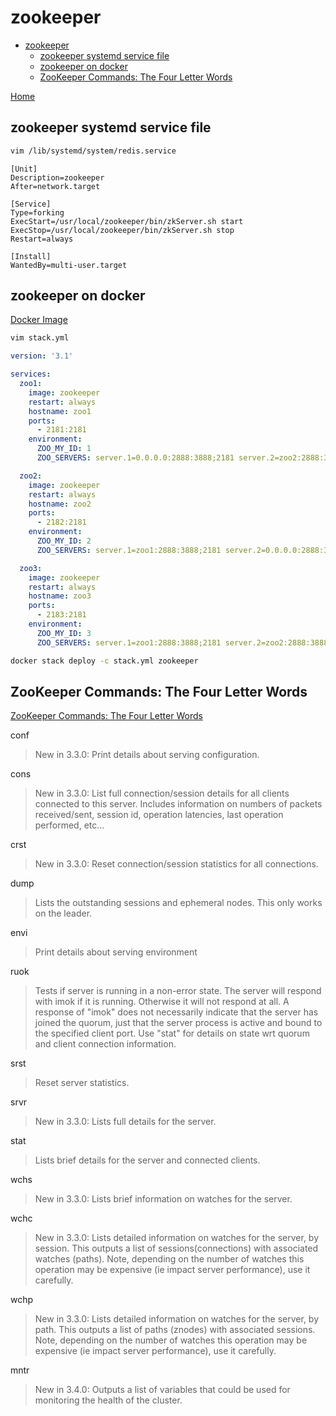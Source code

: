 # zookeeper

- [zookeeper](#zookeeper)
  - [zookeeper systemd service file](#zookeeper-systemd-service-file)
  - [zookeeper on docker](#zookeeper-on-docker)
  - [ZooKeeper Commands: The Four Letter Words](#zookeeper-commands-the-four-letter-words)

[Home](http://zookeeper.apache.org/)

## zookeeper systemd service file

```bash
vim /lib/systemd/system/redis.service
```

```systemd
[Unit]
Description=zookeeper
After=network.target

[Service]
Type=forking
ExecStart=/usr/local/zookeeper/bin/zkServer.sh start
ExecStop=/usr/local/zookeeper/bin/zkServer.sh stop
Restart=always

[Install]
WantedBy=multi-user.target
```

## zookeeper on docker

[Docker Image](https://hub.docker.com/_/zookeeper)

``` bash
vim stack.yml
```

``` yml
version: '3.1'

services:
  zoo1:
    image: zookeeper
    restart: always
    hostname: zoo1
    ports:
      - 2181:2181
    environment:
      ZOO_MY_ID: 1
      ZOO_SERVERS: server.1=0.0.0.0:2888:3888;2181 server.2=zoo2:2888:3888;2181 server.3=zoo3:2888:3888;2181

  zoo2:
    image: zookeeper
    restart: always
    hostname: zoo2
    ports:
      - 2182:2181
    environment:
      ZOO_MY_ID: 2
      ZOO_SERVERS: server.1=zoo1:2888:3888;2181 server.2=0.0.0.0:2888:3888;2181 server.3=zoo3:2888:3888;2181

  zoo3:
    image: zookeeper
    restart: always
    hostname: zoo3
    ports:
      - 2183:2181
    environment:
      ZOO_MY_ID: 3
      ZOO_SERVERS: server.1=zoo1:2888:3888;2181 server.2=zoo2:2888:3888;2181 server.3=0.0.0.0:2888:3888;2181
```

``` bash
docker stack deploy -c stack.yml zookeeper
```

## ZooKeeper Commands: The Four Letter Words

[ZooKeeper Commands: The Four Letter Words](http://zookeeper.apache.org/doc/r3.4.8/zookeeperAdmin.html#sc_zkCommands)

conf
> New in 3.3.0: Print details about serving configuration.

cons
> New in 3.3.0: List full connection/session details for all clients connected to this server. Includes information on numbers of packets received/sent, session id, operation latencies, last operation performed, etc...

crst
> New in 3.3.0: Reset connection/session statistics for all connections.

dump
> Lists the outstanding sessions and ephemeral nodes. This only works on the leader.

envi
> Print details about serving environment

ruok
> Tests if server is running in a non-error state. The server will respond with imok if it is running. Otherwise it will not respond at all.
> A response of "imok" does not necessarily indicate that the server has joined the quorum, just that the server process is active and bound to the specified client port. Use "stat" for details on state wrt quorum and client connection information.

srst
> Reset server statistics.

srvr
> New in 3.3.0: Lists full details for the server.

stat
> Lists brief details for the server and connected clients.

wchs
> New in 3.3.0: Lists brief information on watches for the server.

wchc
> New in 3.3.0: Lists detailed information on watches for the server, by session. This outputs a list of sessions(connections) with associated watches (paths). Note, depending on the number of watches this operation may be expensive (ie impact server performance), use it carefully.

wchp
> New in 3.3.0: Lists detailed information on watches for the server, by path. This outputs a list of paths (znodes) with associated sessions. Note, depending on the number of watches this operation may be expensive (ie impact server performance), use it carefully.

mntr
> New in 3.4.0: Outputs a list of variables that could be used for monitoring the health of the cluster.
